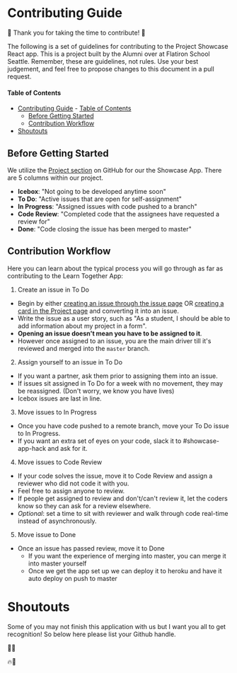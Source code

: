 # Contributing Guide
:tada: Thank you for taking the time to contribute! :tada:

The following is a set of guidelines for contributing to the Project Showcase
React app. This is a project built by the Alumni over at Flatiron
School Seattle. Remember, these are guidelines, not rules. Use your best judgement, and
feel free to propose changes to this document in a pull request.

#### Table of Contents

- [Contributing Guide](#contributing-guide)
      - [Table of Contents](#table-of-contents)
  - [Before Getting Started](#before-getting-started)
  - [Contribution Workflow](#contribution-workflow)
- [Shoutouts](#shoutouts)

## Before Getting Started

We utilize the [Project section](https://github.com/codyjgreen/Showcase-Front/projects)
on GitHub for our the Showcase App. There are 5 columns within our project.

- **Icebox**: "Not going to be developed anytime soon"
- **To Do**: "Active issues that are open for self-assignment"
- **In Progress**: "Assigned issues with code pushed to a branch"
- **Code Review**: "Completed code that the assignees have requested a review for"
- **Done**: "Code closing the issue has been merged to master"

## Contribution Workflow

Here you can learn about the typical process you will go through as far as contributing
to the Learn Together App:

1. Create an issue in To Do

  - Begin by either [creating an issue through the issue page](https://github.com/codyjgreen/Showcase-Front/issues/new)
  OR [creating a card in the Project page](https://github.com/codyjgreen/Showcase-Front/projects/1)
and converting it into an issue.
  - Write the issue as a user story, such as "As a student,
I should be able to add information about my project in a form".
  - **Opening an issue doesn't
mean you have to be assigned to it**.
  - However once assigned to an issue, you are the main driver till it's reviewed and merged into the `master` branch.

2. Assign yourself to an issue in To Do

  - If you want a partner, ask them prior to assigning them into an issue.
  - If issues sit assigned in To Do for a week with no movement, they may be reassigned.
    (Don't worry, we know you have lives)
  -  Icebox issues are last in line.

3. Move issues to In Progress

  - Once you have code pushed to a remote branch, move your To Do issue to In Progress.
  - If you want an extra set of eyes on your code, slack it to #showcase-app-hack
  and ask for it.

4. Move issues to Code Review

  - If your code solves the issue, move it to Code Review and assign a reviewer who
  did not code it with you.
  - Feel free to assign anyone to review.
  - If people get assigned to review and don't/can't review it, let the coders know
  so they can ask for a review elsewhere.
  - *Optional*: set a time to sit with reviewer and walk through code real-time instead
  of asynchronously.

5. Move issue to Done

- Once an issue has passed review, move it to Done
  - If you want the experience of merging into master, you can merge it into master yourself
  - Once we get the app set up we can deploy it to heroku and have it auto deploy on push to master


# Shoutouts

Some of you may not finish this application with us but I want you all to get recognition! So below here please list your Github handle.

:clap::fire:










:fire::clap: